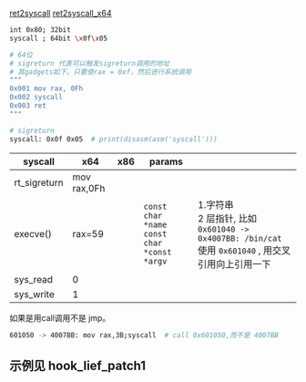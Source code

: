 [ret2syscall](https://syscalls.w3challs.com/?arch=x86)
[ret2syscall_x64](https://syscalls.w3challs.com/?arch=x86_64)

```sh
int 0x80; 32bit
syscall ; 64bit \x0f\x05
```

```bash
# 64位 
# sigreturn 代表可以触发sigreturn调用的地址
# 其gadgets如下，只要使rax = 0xf，然后进行系统调用
"""
0x001 mov rax, 0Fh
0x002 syscall
0x003 ret
"""

# sigreturn
syscall: 0x0f 0x05  # print(disasm(asm('syscall')))
```

| syscall      | x64         | x86 | params                                           |                                                                                                                         |
| ------------ | ----------- | --- | ------------------------------------------------ | ----------------------------------------------------------------------------------------------------------------------- |
| rt_sigreturn | mov rax,0Fh |     |                                                  |                                                                                                                         |
| execve()     | rax=59      |     | `const char *name`<br> `const char *const *argv` | 1.字符串 <br> 2 层指针, 比如 `0x601040 -> 0x4007BB: /bin/cat` 使用 `0x601040` , 用交叉引用向上引用一下 |
| sys_read     | 0           |     |                                                  |                                                                                                                         |
| sys_write    | 1           |     |                                                  |                                                                                                                         |

如果是用call调用不是 jmp。
```sh
601050 -> 4007BB: mov rax,3B;syscall  # call 0x601050,而不是 4007BB
```

## 示例见 hook_lief_patch1
